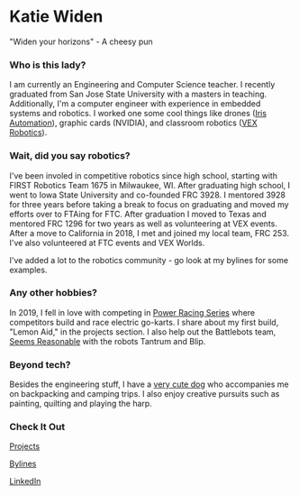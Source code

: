 # Katie Widen
"Widen your horizons" - A cheesy pun

### Who is this lady?
I am currently an Engineering and Computer Science teacher. I recently graduated from San Jose State University with a masters in teaching. Additionally, I'm a computer engineer with experience in embedded systems and robotics. I worked one some cool things like drones ([Iris Automation](https://www.irisonboard.com/)), graphic cards (NVIDIA), and classroom robotics ([VEX Robotics](https://www.vexrobotics.com/)).


### Wait, did you say robotics?
I've been involed in competitive robotics since high school, starting with FIRST Robotics Team 1675 in Milwaukee, WI. After graduating high school, I went to Iowa State University and co-founded FRC 3928. I mentored 3928 for three years before taking a break to focus on graduating and moved my efforts over to FTAing for FTC. After graduation I moved to Texas and mentored FRC 1296 for two years as well as volunteering at VEX events. After a move to California in 2018, I met and joined my local team, FRC 253. I've also volunteered at FTC events and VEX Worlds. 

I've added a lot to the robotics community - go look at my bylines for some examples.

### Any other hobbies?
In 2019, I fell in love with competing in [Power Racing Series](http://www.powerracingseries.org/) where competitors build and race electric go-karts. I share about my first build, "Lemon Aid," in the projects section. I also help out the Battlebots team, [Seems Reasonable](https://seemsreasonable.shop/) with the robots Tantrum and Blip.

### Beyond tech?
Besides the engineering stuff, I have a [very cute dog](https://www.instagram.com/gatsbypaws/) who accompanies me on backpacking and camping trips. I also enjoy creative pursuits such as painting, quilting and playing the harp.


### Check It Out
<!-- [Resume](Resume_.pdf) -->

[Projects](projects.md)

[Bylines](bylines.md)

[LinkedIn](https://www.linkedin.com/in/kwiden)
